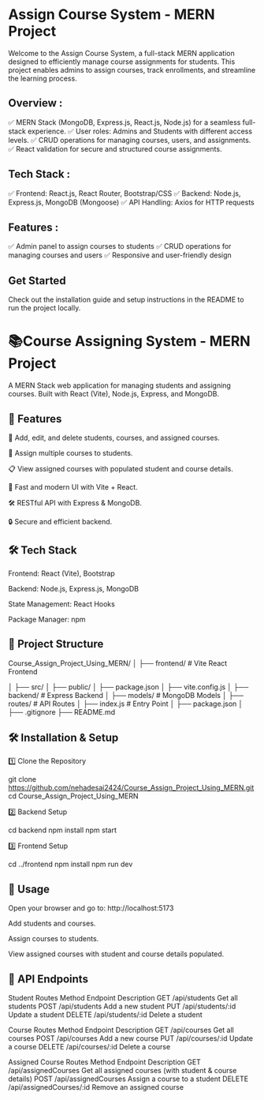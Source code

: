 # Assign Course System - MERN Project 
Welcome to the Assign Course System, a full-stack MERN application designed to efficiently manage course assignments for students. This project enables admins to assign courses, track enrollments, and streamline the learning process.

## Overview :
✅ MERN Stack (MongoDB, Express.js, React.js, Node.js) for a seamless full-stack experience.
✅ User roles: Admins and Students with different access levels.
✅ CRUD operations for managing courses, users, and assignments.
✅ React validation for secure and structured course assignments.

## Tech Stack :
✅ Frontend: React.js, React Router, Bootstrap/CSS
✅ Backend: Node.js, Express.js, MongoDB (Mongoose)
✅ API Handling: Axios for HTTP requests

## Features :
✅ Admin panel to assign courses to students
✅ CRUD operations for managing courses and users
✅ Responsive and user-friendly design

## Get Started
Check out the installation guide and setup instructions in the README to run the project locally.

# 📚Course Assigning System - MERN Project

A MERN Stack web application for managing students and assigning courses.
Built with React (Vite), Node.js, Express, and MongoDB.

## 🚀 Features
📌 Add, edit, and delete students, courses, and assigned courses.

🔗 Assign multiple courses to students.

📋 View assigned courses with populated student and course details.

🎨 Fast and modern UI with Vite + React.

🛠️ RESTful API with Express & MongoDB.

🔒 Secure and efficient backend.

## 🛠️ Tech Stack
Frontend: React (Vite), Bootstrap

Backend: Node.js, Express.js, MongoDB

State Management: React Hooks

Package Manager: npm 

## 📂 Project Structure

Course_Assign_Project_Using_MERN/
│
├── frontend/         # Vite React Frontend

│   ├── src/
│   ├── public/
│   ├── package.json
│   ├── vite.config.js
│
├── backend/          # Express Backend
│   ├── models/       # MongoDB Models
│   ├── routes/       # API Routes
│   ├── index.js      # Entry Point
│   ├── package.json
│
├── .gitignore
├── README.md

## 🛠️ Installation & Setup

1️⃣ Clone the Repository

git clone https://github.com/nehadesai2424/Course_Assign_Project_Using_MERN.git
cd Course_Assign_Project_Using_MERN

2️⃣ Backend Setup

cd backend
npm install
npm start

3️⃣ Frontend Setup

cd ../frontend
npm install
npm run dev

## 🚀 Usage
Open your browser and go to: http://localhost:5173

Add students and courses.

Assign courses to students.

View assigned courses with student and course details populated.

## 📌 API Endpoints
Student Routes
Method	Endpoint	Description
GET	/api/students	Get all students
POST	/api/students	Add a new student
PUT	/api/students/:id	Update a student
DELETE	/api/students/:id	Delete a student

Course Routes
Method	Endpoint	Description
GET	/api/courses	Get all courses
POST	/api/courses	Add a new course
PUT	/api/courses/:id	Update a course
DELETE	/api/courses/:id	Delete a course

Assigned Course Routes
Method	Endpoint	Description
GET	/api/assignedCourses	Get all assigned courses (with student & course details)
POST	/api/assignedCourses	Assign a course to a student
DELETE	/api/assignedCourses/:id	Remove an assigned course
